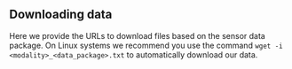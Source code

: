 ## Downloading data

Here we provide the URLs to download files based on the sensor data package.
On Linux systems we recommend you use the command ```wget -i <modality>_<data_package>.txt``` to automatically download our data.
